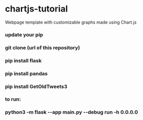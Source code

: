 # chartjs-tutorial
Webpage template with customizable graphs made using Chart.js

### update your pip
### git clone (url of this repository)

### pip install flask
### pip install pandas
### pip install GetOldTweets3

### to run: 
### python3 -m flask --app main.py --debug run -h 0.0.0.0
